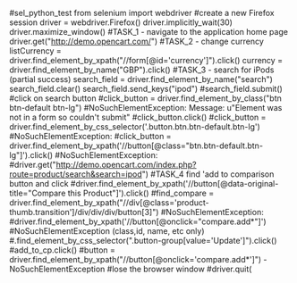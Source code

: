 #sel_python_test
from selenium import webdriver
#create a new Firefox session
driver = webdriver.Firefox()
driver.implicitly_wait(30)
driver.maximize_window()
#TASK_1 - navigate to the application home page
driver.get("http://demo.opencart.com/")
#TASK_2 - change currency
listCurrency = driver.find_element_by_xpath("//form[@id='currency']").click()
currency = driver.find_element_by_name("GBP").click()
#TASK_3 - search for iPods (partial success)
search_field = driver.find_element_by_name("search")
search_field.clear()
search_field.send_keys("ipod")
#search_field.submit()
#click on search button
#click_button = driver.find_element_by_class("btn btn-default btn-lg")
#NoSuchElementException: Message: u"Element was not in a form so couldn't submit"
#click_button.click()
#click_button = driver.find_element_by_css_selector('.button.btn.btn-default.btn-lg')  
#NoSuchElementException:
#click_button = driver.find_element_by_xpath('//button[@class="btn.btn-default.btn-lg"]').click() #NoSuchElementException:
#driver.get("http://demo.opencart.com/index.php?route=product/search&search=ipod")
#TASK_4 find 'add to comparison button and click
#driver.find_element_by_xpath('//button[@data-original-title="Compare this Product"]').click()
#find_compare = driver.find_element_by_xpath("//div[@class='product-thumb.transition']/div/div/div/button[3]")  #NoSuchElementException:
#driver.find_element_by_xpath('//button[@onclick="compare.add*"]') 
#NoSuchElementException (class,id, name, etc only)
#.find_element_by_css_selector(".button-group[value='Update']").click()
#add_to_cp.click()
#button = driver.find_element_by_xpath("//button[@onclick='compare.add*']") - NoSuchElementException
#lose the browser window
#driver.quit(
